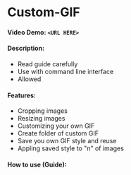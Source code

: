 # Custom-GIF

#### Video Demo:  `<URL HERE>`

#### Description:

* Read guide carefully
* Use with command line interface
* Allowed

#### Features:

* Cropping images
* Resizing images
* Customizing your own GIF
* Create folder of custom GIF
* Save you own GIF style and reuse
* Appling saved style to "n" of images

#### How to use (Guide):
